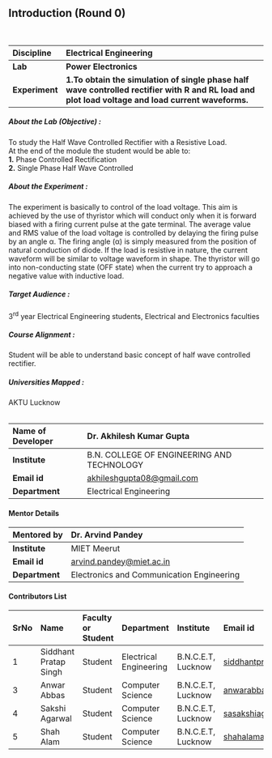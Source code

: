 ## Introduction (Round 0)

<br>

<b>Discipline | <b>Electrical Engineering
:--|:--|
<b> Lab | <b> Power Electronics
<b> Experiment|     <b>1.To obtain the simulation of single phase half wave controlled rectifier with R and RL load and plot load voltage and load current waveforms.

<h5> About the Lab (Objective) :
</h5>To study the Half Wave Controlled Rectifier with a Resistive Load.<br>
 At the end of the module the student would be able to:<br>
<b>1.</b> Phase Controlled Rectification<br>
<b>2.</b> Single Phase Half Wave Controlled <br>




<p align="center"><h5> About the Experiment : </h5>
The experiment is basically to control of the load voltage. This aim is achieved by the use of thyristor which will conduct only when it is forward biased with a firing current pulse at the gate terminal. The average value and RMS value of the load voltage is controlled by delaying the firing pulse by an angle α. The firing angle (α) is simply measured from the position of natural conduction of diode. If the load is resistive in nature, the current waveform will be similar to voltage waveform in shape. The thyristor will go into non-conducting state (OFF state) when the current try to approach a negative value with inductive load.</span>





<h5> Target Audience : </h5>
 3<sup>rd</sup> year Electrical Engineering students, Electrical and Electronics faculties

<h5> Course Alignment : </h5>

Student will be able to understand basic concept of half wave controlled rectifier.

<h5> Universities Mapped : </h5>
AKTU Lucknow
<br>
<br>



<b>Name of Developer |</b>Dr. Akhilesh Kumar Gupta 
:--|:--|
<b> Institute | </b> B.N. COLLEGE OF ENGINEERING AND TECHNOLOGY
<b> Email id|     </b>akhileshgupta08@gmail.com 
<b> Department | Electrical Engineering
#### Mentor Details

<b>Mentored by | </b> Dr. Arvind Pandey
:--|:--|
<b> Institute | </b> MIET Meerut
<b> Email id|     </b> arvind.pandey@miet.ac.in
<b> Department | Electronics and Communication Engineering
#### Contributors List

SrNo | Name | Faculty or Student | Department| Institute | Email id
:--|:--|:--|:--|:--|:--|
1 |Siddhant Pratap Singh | Student | Electrical Engineering | B.N.C.E.T, Lucknow |siddhantpratapsingh46@gmail.com
3 |Anwar Abbas | Student | Computer Science | B.N.C.E.T, Lucknow |anwarabbas660@gmail.com
4 |Sakshi Agarwal | Student | Computer Science | B.N.C.E.T, Lucknow |sasakshiagarwal369@gmail.com
5 |Shah Alam  | Student | Computer Science | B.N.C.E.T, Lucknow |shahalama44@gmail.com


<br>
